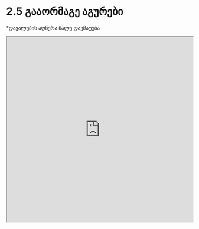 # 2.5 გააორმაგე აგურები

*დავალების აღწერა მალე დაემატება

<iframe src="https://rezi-gelenidze.github.io/karlo-ide/?task=doubleKarlo" width="100%" height="500px"></iframe>
